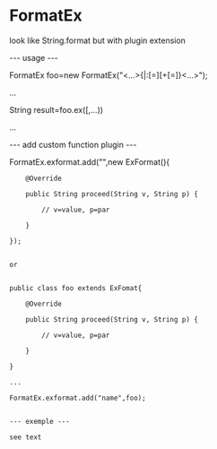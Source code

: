 # FormatEx

look like String.format but with plugin extension

--- usage ---

FormatEx foo=new FormatEx("<...>{<index>|<path>:<function>[=<par>][+<function>[=<par>]}<...>");

...

String result=foo.ex(<object>[,<object>...))

...


--- add custom function plugin ---

FormatEx.exformat.add("<name>",new ExFormat(){

	    @Override
	    
	    public String proceed(String v, String p) {
	    
		    // v=value, p=par
		    
	    }
	    
	});
	
	
	or
	
	
	public class foo extends ExFomat{
	
	    @Override
	
	    public String proceed(String v, String p) {
	
		    // v=value, p=par
	
	    }
	
	}
	
	...
	
	FormatEx.exformat.add("name",foo);
	
	
	--- exemple ---
	
	see text

